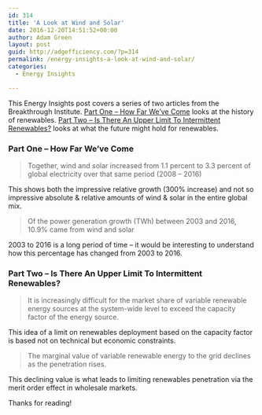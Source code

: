 ```yaml
---
id: 314
title: 'A Look at Wind and Solar'
date: 2016-12-20T14:51:52+00:00
author: Adam Green
layout: post
guid: http://adgefficiency.com/?p=314
permalink: /energy-insights-a-look-at-wind-and-solar/
categories:
  - Energy Insights

---
```


This Energy Insights post covers a series of two articles from the Breakthrough Institute.  [Part One – How Far We’ve Come](https://thebreakthrough.org/index.php/voices/energetics/wind-and-solar-how-far-weve-come) looks at the history of renewables.  [Part Two – Is There An Upper Limit To Intermittent Renewables?](https://thebreakthrough.org/index.php/voices/energetics/a-look-at-wind-and-solar-part-2) looks at what the future might hold for renewables.

### Part One – How Far We’ve Come

> Together, wind and solar increased from 1.1 percent to 3.3 percent of global electricity over that same period (2008 – 2016)

This shows both the impressive relative growth (300% increase) and not so impressive absolute & relative amounts of wind & solar in the entire global mix.

> Of the power generation growth (TWh) between 2003 and 2016, 10.9% came from wind and solar

2003 to 2016 is a long period of time – it would be interesting to understand how this percentage has changed from 2003 to 2016.

### Part Two – Is There An Upper Limit To Intermittent Renewables?

> It is increasingly difficult for the market share of variable renewable energy sources at the system-wide level to exceed the capacity factor of the energy source.

This idea of a limit on renewables deployment based on the capacity factor is based not on technical but economic constraints.

> The marginal value of variable renewable energy to the grid declines as the penetration rises.

This declining value is what leads to limiting renewables penetration via the merit order effect in wholesale markets.

Thanks for reading!
